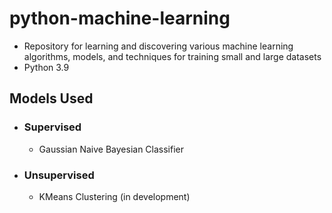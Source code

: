 # python-machine-learning
- Repository for learning and discovering various machine learning algorithms, models, and techniques for training small and large datasets
- Python 3.9
## Models Used
- ### Supervised
  - Gaussian Naive Bayesian Classifier
- ### Unsupervised
  - KMeans Clustering (in development)
